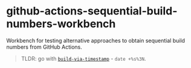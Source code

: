 # github-actions-sequential-build-numbers-workbench

Workbench for testing alternative approaches to obtain sequential build numbers from GitHub Actions.

> TLDR: go with [`build-via-timestamp`](https://github.com/Kyslik/github-actions-sequential-build-numbers-workbench/blob/main/.github/workflows/various-build-numbers.yaml#L19-L35) - `date +%s%3N`.
